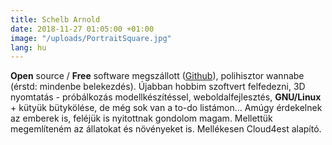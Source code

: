 ```yaml
---
title: Schelb Arnold
date: 2018-11-27 01:05:00 +01:00
image: "/uploads/PortraitSquare.jpg"
lang: hu
---
```


__Open__ source / __Free__ software megszállott ([Github](https://github.com/ArDrift/)), polihisztor wannabe (érstd: mindenbe belekezdés). Újabban hobbim szoftvert felfedezni, 3D nyomtatás - próbálkozás modellkészítéssel, weboldalfejlesztés, __GNU/Linux__ + kütyük bütykölése, de még sok van a to-do listámon... Amúgy érdekelnek az emberek is, feléjük is nyitottnak gondolom magam. Mellettük megemlíteném az állatokat és növényeket is. Mellékesen Cloud4est alapító.